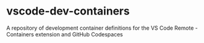 # vscode-dev-containers
A repository of development container definitions for the VS Code Remote - Containers extension and GitHub Codespaces
